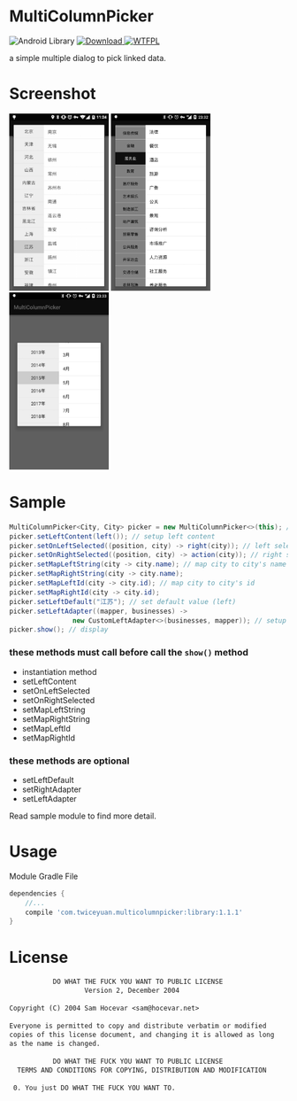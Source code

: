 # MultiColumnPicker

![Android Library](https://img.shields.io/badge/platform-android-green.svg)
[ ![Download](https://api.bintray.com/packages/twiceyuan/maven/MultiColumnPicker/images/download.svg) ](https://bintray.com/twiceyuan/maven/MultiColumnPicker/_latestVersion)
[ ![WTFPL](http://img.shields.io/badge/license-WTFPL-green.svg)](http://www.wtfpl.net/txt/copying/)

a simple multiple dialog to pick linked data.

Screenshot
===

<img src="Screenshot1.png" alt="Screenshot" style="width: 180px;"/>
<img src="Screenshot2.png" alt="Screenshot" style="width: 180px;"/>
<img src="Screenshot3.png" alt="Screenshot" style="width: 180px;"/>

Sample
===

```Java
MultiColumnPicker<City, City> picker = new MultiColumnPicker<>(this); // instantiation
picker.setLeftContent(left()); // setup left content
picker.setOnLeftSelected((position, city) -> right(city)); // left selected listener
picker.setOnRightSelected((position, city) -> action(city)); // right selected listener
picker.setMapLeftString(city -> city.name); // map city to city's name
picker.setMapRightString(city -> city.name);
picker.setMapLeftId(city -> city.id); // map city to city's id
picker.setMapRightId(city -> city.id);
picker.setLeftDefault("江苏"); // set default value (left)
picker.setLeftAdapter((mapper, businesses) ->
                new CustomLeftAdapter<>(businesses, mapper)); // setup custom adapter
picker.show(); // display
```

### these methods must call before call the `show()` method

* instantiation method
* setLeftContent
* setOnLeftSelected
* setOnRightSelected
* setMapLeftString
* setMapRightString
* setMapLeftId
* setMapRightId

### these methods are optional

* setLeftDefault
* setRightAdapter
* setLeftAdapter

Read sample module to find more detail.

Usage
===

Module Gradle File

```Groovy
dependencies {
    //...
    compile 'com.twiceyuan.multicolumnpicker:library:1.1.1'
}
```

License
===

               DO WHAT THE FUCK YOU WANT TO PUBLIC LICENSE
                       Version 2, December 2004

    Copyright (C) 2004 Sam Hocevar <sam@hocevar.net>

    Everyone is permitted to copy and distribute verbatim or modified
    copies of this license document, and changing it is allowed as long
    as the name is changed.

               DO WHAT THE FUCK YOU WANT TO PUBLIC LICENSE
      TERMS AND CONDITIONS FOR COPYING, DISTRIBUTION AND MODIFICATION

     0. You just DO WHAT THE FUCK YOU WANT TO.
